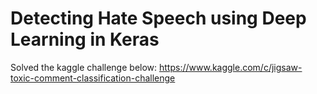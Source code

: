 # Detecting Hate Speech using Deep Learning in Keras


Solved the kaggle challenge below:
https://www.kaggle.com/c/jigsaw-toxic-comment-classification-challenge

